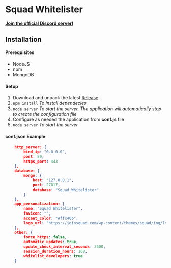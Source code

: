 # Squad Whitelister
[**Join the official Discord server!**](https://discord.com/invite/5hfcjNYdCP)

## Installation
#### Prerequisites
- NodeJS
- npm
- MongoDB

#### Setup
1. Download and unpack the latest [ Release](https://github.com/fantinodavide/Squad_Whitelister/releases "Releases")
2. `npm install` *To install dependecies*
3. `node server` *To start the server. The application will automatically stop to create the configuration file*
4. Configure as needed the application from **conf.js** file
5. `node server` *To start the server*

#### conf.json Example
```json
    http_server: {
        bind_ip: "0.0.0.0",
        port: 80,
        https_port: 443
    },
    database: {
        mongo: {
            host: "127.0.0.1",
            port: 27017,
            database: "Squad_Whitelister"
        }
    },
    app_personalization: {
        name: "Squad Whitelister",
        favicon: "",
        accent_color: "#ffc40b",
        logo_url: "https://joinsquad.com/wp-content/themes/squad/img/logo.png"
    },
    other: {
        force_https: false,
        automatic_updates: true,
        update_check_interval_seconds: 3600,
        session_duration_hours: 168,
        whitelist_developers: true
    }
```
